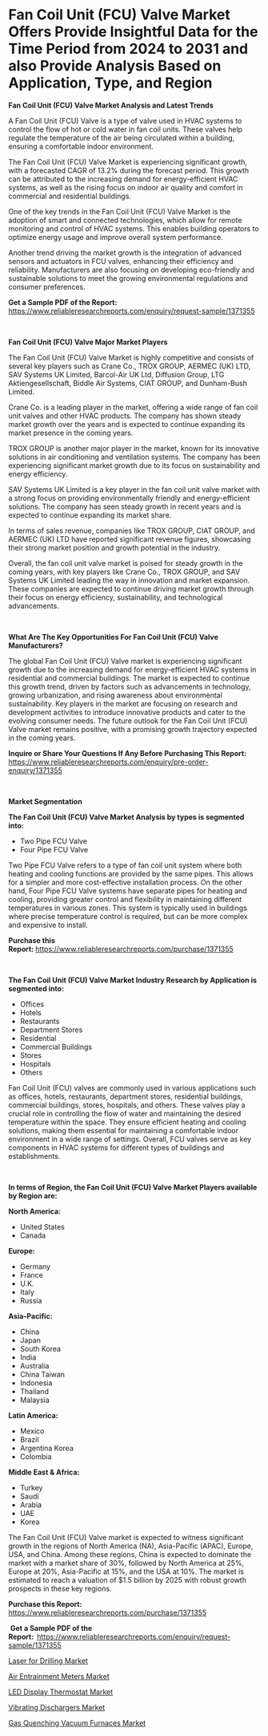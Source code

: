 <p><h1>Fan Coil Unit (FCU) Valve Market Offers Provide Insightful Data for the Time Period from 2024 to 2031 and also Provide Analysis Based on Application, Type, and Region</h1></p><p><strong>Fan Coil Unit (FCU) Valve Market Analysis and Latest Trends</strong></p>
<p><p>A Fan Coil Unit (FCU) Valve is a type of valve used in HVAC systems to control the flow of hot or cold water in fan coil units. These valves help regulate the temperature of the air being circulated within a building, ensuring a comfortable indoor environment.</p><p>The Fan Coil Unit (FCU) Valve Market is experiencing significant growth, with a forecasted CAGR of 13.2% during the forecast period. This growth can be attributed to the increasing demand for energy-efficient HVAC systems, as well as the rising focus on indoor air quality and comfort in commercial and residential buildings.</p><p>One of the key trends in the Fan Coil Unit (FCU) Valve Market is the adoption of smart and connected technologies, which allow for remote monitoring and control of HVAC systems. This enables building operators to optimize energy usage and improve overall system performance.</p><p>Another trend driving the market growth is the integration of advanced sensors and actuators in FCU valves, enhancing their efficiency and reliability. Manufacturers are also focusing on developing eco-friendly and sustainable solutions to meet the growing environmental regulations and consumer preferences.</p></p>
<p><strong>Get a Sample PDF of the Report:&nbsp;</strong> <a href="https://www.reliableresearchreports.com/enquiry/request-sample/1371355">https://www.reliableresearchreports.com/enquiry/request-sample/1371355</a></p>
<p>&nbsp;</p>
<p><strong>Fan Coil Unit (FCU) Valve Major Market Players</strong></p>
<p><p>The Fan Coil Unit (FCU) Valve Market is highly competitive and consists of several key players such as Crane Co., TROX GROUP, AERMEC (UK) LTD, SAV Systems UK Limited, Barcol-Air UK Ltd, Diffusion Group, LTG Aktiengesellschaft, Biddle Air Systems, CIAT GROUP, and Dunham-Bush Limited.</p><p>Crane Co. is a leading player in the market, offering a wide range of fan coil unit valves and other HVAC products. The company has shown steady market growth over the years and is expected to continue expanding its market presence in the coming years.</p><p>TROX GROUP is another major player in the market, known for its innovative solutions in air conditioning and ventilation systems. The company has been experiencing significant market growth due to its focus on sustainability and energy efficiency.</p><p>SAV Systems UK Limited is a key player in the fan coil unit valve market with a strong focus on providing environmentally friendly and energy-efficient solutions. The company has seen steady growth in recent years and is expected to continue expanding its market share.</p><p>In terms of sales revenue, companies like TROX GROUP, CIAT GROUP, and AERMEC (UK) LTD have reported significant revenue figures, showcasing their strong market position and growth potential in the industry.</p><p>Overall, the fan coil unit valve market is poised for steady growth in the coming years, with key players like Crane Co., TROX GROUP, and SAV Systems UK Limited leading the way in innovation and market expansion. These companies are expected to continue driving market growth through their focus on energy efficiency, sustainability, and technological advancements.</p></p>
<p>&nbsp;</p>
<p><strong>What Are The Key Opportunities For Fan Coil Unit (FCU) Valve Manufacturers?</strong></p>
<p><p>The global Fan Coil Unit (FCU) Valve market is experiencing significant growth due to the increasing demand for energy-efficient HVAC systems in residential and commercial buildings. The market is expected to continue this growth trend, driven by factors such as advancements in technology, growing urbanization, and rising awareness about environmental sustainability. Key players in the market are focusing on research and development activities to introduce innovative products and cater to the evolving consumer needs. The future outlook for the Fan Coil Unit (FCU) Valve market remains positive, with a promising growth trajectory expected in the coming years.</p></p>
<p><strong>Inquire or Share Your Questions If Any Before Purchasing This Report:</strong> <a href="https://www.reliableresearchreports.com/enquiry/pre-order-enquiry/1371355">https://www.reliableresearchreports.com/enquiry/pre-order-enquiry/1371355</a></p>
<p>&nbsp;</p>
<p><strong>Market Segmentation</strong></p>
<p><strong>The Fan Coil Unit (FCU) Valve Market Analysis by types is segmented into:</strong></p>
<p><ul><li>Two Pipe FCU Valve</li><li>Four Pipe FCU Valve</li></ul></p>
<p><p>Two Pipe FCU Valve refers to a type of fan coil unit system where both heating and cooling functions are provided by the same pipes. This allows for a simpler and more cost-effective installation process. On the other hand, Four Pipe FCU Valve systems have separate pipes for heating and cooling, providing greater control and flexibility in maintaining different temperatures in various zones. This system is typically used in buildings where precise temperature control is required, but can be more complex and expensive to install.</p></p>
<p><strong>Purchase this Report:&nbsp;</strong><a href="https://www.reliableresearchreports.com/purchase/1371355">https://www.reliableresearchreports.com/purchase/1371355</a></p>
<p>&nbsp;</p>
<p><strong>The Fan Coil Unit (FCU) Valve Market Industry Research by Application is segmented into:</strong></p>
<p><ul><li>Offices</li><li>Hotels</li><li>Restaurants</li><li>Department Stores</li><li>Residential</li><li>Commercial Buildings</li><li>Stores</li><li>Hospitals</li><li>Others</li></ul></p>
<p><p>Fan Coil Unit (FCU) valves are commonly used in various applications such as offices, hotels, restaurants, department stores, residential buildings, commercial buildings, stores, hospitals, and others. These valves play a crucial role in controlling the flow of water and maintaining the desired temperature within the space. They ensure efficient heating and cooling solutions, making them essential for maintaining a comfortable indoor environment in a wide range of settings. Overall, FCU valves serve as key components in HVAC systems for different types of buildings and establishments.</p></p>
<p>&nbsp;</p>
<p><strong>In terms of Region, the Fan Coil Unit (FCU) Valve Market Players available by Region are:</strong></p>
<p>
    <p> <strong> North America: </strong>
        <ul>
            <li>United States</li>
            <li>Canada</li>
        </ul>
        </p> 
    <p> <strong> Europe: </strong>
        <ul>
            <li>Germany</li>
            <li>France</li>
            <li>U.K.</li>
            <li>Italy</li>
            <li>Russia</li>
        </ul>
        </p> 
    <p> <strong> Asia-Pacific: </strong>
        <ul>
            <li>China</li>
            <li>Japan</li>
            <li>South Korea</li>
            <li>India</li>
            <li>Australia</li>
            <li>China Taiwan</li>
            <li>Indonesia</li>
            <li>Thailand</li>
            <li>Malaysia</li>
        </ul>
        </p> 
    <p> <strong> Latin America: </strong>
        <ul>
            <li>Mexico</li>
            <li>Brazil</li>
            <li>Argentina Korea</li>
            <li>Colombia</li>
        </ul>
        </p> 
    <p> <strong> Middle East & Africa: </strong>
        <ul>
            <li>Turkey</li>
            <li>Saudi</li>
            <li>Arabia</li>
            <li>UAE</li>
            <li>Korea</li>
        </ul>
    </p>
    </p>
<p><p>The Fan Coil Unit (FCU) Valve market is expected to witness significant growth in the regions of North America (NA), Asia-Pacific (APAC), Europe, USA, and China. Among these regions, China is expected to dominate the market with a market share of 30%, followed by North America at 25%, Europe at 20%, Asia-Pacific at 15%, and the USA at 10%. The market is estimated to reach a valuation of $1.5 billion by 2025 with robust growth prospects in these key regions.</p></p>
<p><strong>Purchase this Report: </strong><a href="https://www.reliableresearchreports.com/purchase/1371355">https://www.reliableresearchreports.com/purchase/1371355</a></p>
<p>&nbsp;<strong>Get a Sample PDF of the Report:&nbsp;&nbsp;</strong><a href="https://www.reliableresearchreports.com/enquiry/request-sample/1371355">https://www.reliableresearchreports.com/enquiry/request-sample/1371355</a></p>
<p><strong></strong></p>
<p><p><a href="https://medium.com/p/c7d5b74bb2b9/edit">Laser for Drilling Market</a></p><p><a href="https://medium.com/p/e97741ecb4ca/edit">Air Entrainment Meters Market</a></p><p><a href="https://medium.com/p/ebabb78367c7/edit">LED Display Thermostat Market</a></p><p><a href="https://medium.com/p/f8bde288932f/edit">Vibrating Dischargers Market</a></p><p><a href="https://medium.com/p/1c8fc39d8e2e/edit">Gas Quenching Vacuum Furnaces Market</a></p></p>